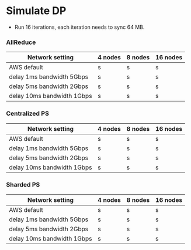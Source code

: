 # Simulate DP 

- Run 16 iterations, each iteration needs to sync 64 MB.  

### AllReduce

| Network setting             | 4 nodes | 8 nodes | 16 nodes |  
|-----------------------------|---------|---------|----------|
| AWS default                 | s       | s       | s        | 
| delay 1ms  bandwidth 5Gbps  | s       | s       | s        | 
| delay 5ms  bandwidth 2Gbps  | s       | s       | s        | 
| delay 10ms  bandwidth 1Gbps | s       | s       | s        | 


### Centralized PS

| Network setting             | 4 nodes | 8 nodes | 16 nodes |  
|-----------------------------|---------|---------|----------|
| AWS default                 | s       | s       | s        | 
| delay 1ms  bandwidth 5Gbps  | s       | s       | s        | 
| delay 5ms  bandwidth 2Gbps  | s       | s       | s        | 
| delay 10ms  bandwidth 1Gbps | s       | s       | s        | 


### Sharded PS

| Network setting             | 4 nodes | 8 nodes | 16 nodes |  
|-----------------------------|---------|---------|----------|
| AWS default                 | s       | s       | s        | 
| delay 1ms  bandwidth 5Gbps  | s       | s       | s        | 
| delay 5ms  bandwidth 2Gbps  | s       | s       | s        | 
| delay 10ms  bandwidth 1Gbps | s       | s       | s        | 
